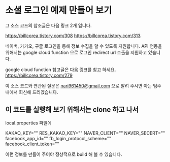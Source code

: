 # 소셜 로그인 예제 만들어 보기

그 소스 코드의 참조글은 다음 링크 2개 입니다.

https://billcorea.tistory.com/308
https://billcorea.tistory.com/313

네이버, 카카오, 구글 로그인을 통해 정보 수집을 할 수 있도록 지원합니다. 
API 연동을 위해서는 google cloud function 으로 로그인 redirect url 호출을 지원하고 있습니다. 

google cloud function 참고글은 다음 링크를 참고 하세요.
https://billcorea.tistory.com/279

이 소스 코드와 연관된 질문은 nari961450@gmail.com 으로 알려 주시면 아는 범주내에서 회신해 드리겠습니다.

## 이 코드를 실행해 보기 위해서는 clone 하고 나서 
local.properties 파일에

KAKAO_KEY=""
RES_KAKAO_KEY=""
NAVER_CLIENT=""
NAVER_SECERT=""
facebook_app_id=""
fb_login_protocol_scheme=""
facebook_client_token=""

이런 정보를 만들어 주어야 정상적으로 build 해 볼 수 있습니다.
